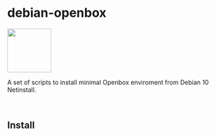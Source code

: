 # debian-openbox
<p align="left"><img src="https://user-images.githubusercontent.com/32820131/77852132-2de64c00-71dd-11ea-8a66-e4cd3de916f8.png" width="100"></p> A set of scripts to install minimal Openbox enviroment from Debian 10 Netinstall.


&nbsp; 
## Install
